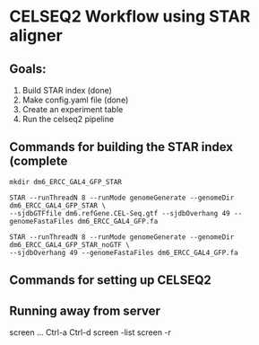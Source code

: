# CELSEQ2 Workflow using STAR aligner
## Goals:
1. Build STAR index (done)
2. Make config.yaml file (done)
3. Create an experiment table
4. Run the celseq2 pipeline

## Commands for building the STAR index (complete
    mkdir dm6_ERCC_GAL4_GFP_STAR

    STAR --runThreadN 8 --runMode genomeGenerate --genomeDir dm6_ERCC_GAL4_GFP_STAR \
    --sjdbGTFfile dm6.refGene.CEL-Seq.gtf --sjdbOverhang 49 --genomeFastaFiles dm6_ERCC_GAL4_GFP.fa

    STAR --runThreadN 8 --runMode genomeGenerate --genomeDir dm6_ERCC_GAL4_GFP_STAR_noGTF \
    --sjdbOverhang 49 --genomeFastaFiles dm6_ERCC_GAL4_GFP.fa

## Commands for setting up CELSEQ2


## Running away from server
screen
...
Ctrl-a Ctrl-d
screen -list
screen -r
